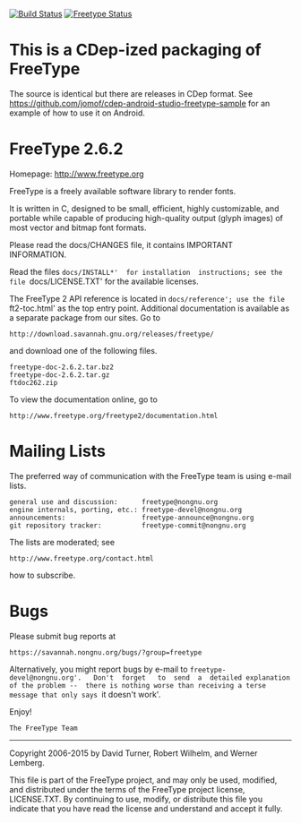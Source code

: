 [![Build Status](https://travis-ci.org/jomof/freetype.svg?branch=master)](https://travis-ci.org/jomof/freetype)  [![Freetype Status](https://cdep-io.github.io/com.github.jomof/freetype/latest/latest.svg)](https://github.com/jomof/freetype/releases/latest)

# This is a CDep-ized packaging of FreeType
The source is identical but there are releases in CDep format. 
See https://github.com/jomof/cdep-android-studio-freetype-sample for an example of how to use it on Android.


  FreeType 2.6.2
  ==============

  Homepage: http://www.freetype.org

  FreeType is a freely available software library to render fonts.

  It  is  written  in  C,  designed to  be  small,  efficient,  highly
  customizable, and  portable while capable of  producing high-quality
  output  (glyph  images) of  most  vector  and bitmap  font  formats.

  Please   read   the  docs/CHANGES   file,   it  contains   IMPORTANT
  INFORMATION.

  Read the  files `docs/INSTALL*'  for installation  instructions; see
  the file `docs/LICENSE.TXT' for the available licenses.

  The FreeType 2 API reference is located in `docs/reference'; use the
  file   `ft2-toc.html'   as   the   top  entry   point.    Additional
  documentation is available as a separate package from our sites.  Go
  to

    http://download.savannah.gnu.org/releases/freetype/

  and download one of the following files.

    freetype-doc-2.6.2.tar.bz2
    freetype-doc-2.6.2.tar.gz
    ftdoc262.zip

  To view the documentation online, go to

    http://www.freetype.org/freetype2/documentation.html


  Mailing Lists
  =============

  The preferred way  of communication with the FreeType  team is using
  e-mail lists.

    general use and discussion:      freetype@nongnu.org
    engine internals, porting, etc.: freetype-devel@nongnu.org
    announcements:                   freetype-announce@nongnu.org
    git repository tracker:          freetype-commit@nongnu.org

  The lists are moderated; see

    http://www.freetype.org/contact.html

  how to subscribe.


  Bugs
  ====

  Please submit bug reports at

    https://savannah.nongnu.org/bugs/?group=freetype

  Alternatively,    you   might    report    bugs    by   e-mail    to
  `freetype-devel@nongnu.org'.   Don't  forget   to  send  a  detailed
  explanation of the problem --  there is nothing worse than receiving
  a terse message that only says `it doesn't work'.


  Enjoy!


    The FreeType Team

----------------------------------------------------------------------

Copyright 2006-2015 by
David Turner, Robert Wilhelm, and Werner Lemberg.

This  file is  part of  the FreeType  project, and  may only  be used,
modified,  and distributed  under the  terms of  the  FreeType project
license,  LICENSE.TXT.  By  continuing to  use, modify,  or distribute
this file you  indicate that you have read  the license and understand
and accept it fully.

